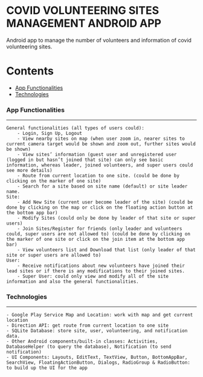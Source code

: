 # COVID VOLUNTEERING SITES MANAGEMENT ANDROID APP

Android app to manage the number of volunteers and information of covid volunteering sites.

Contents
========

* [App Functionalities](#app-functionalities)
* [Technologies](#technologies)

### App Functionalities
---

	General functionalities (all types of users could):
		- Login, Sign Up, Logout
		- View nearby sites on map (when user zoom in, nearer sites to current camera target would be shown and zoom out, further sites would be shown)
		- View sites’ information (guest user and unregistered user (logged in but hasn’t joined that site) can only see basic information, whereas leader, joined volunteers, and super users could see more details)
		- Route from current location to one site. (could be done by clicking on the marker of one site)
		- Search for a site based on site name (default) or site leader name.
	Site:
		- Add New Site (current user become leader of the site) (could be done by clicking on the map or click on the floating action button at the bottom app bar)
		- Modify Sites (could only be done by leader of that site or super users)
		- Join Sites/Register for friends (only leader and volunteers could, super users are not allowed to) (could be done by clicking on the marker of one site or click on the join item at the bottom app bar)
		- View volunteers list and Download that list (only leader of that site or super users are allowed to)
	User:
		- Receive notifications about new volunteers have joined their lead sites or if there is any modifications to their joined sites.
		- Super User: could only view and modify all of the site information and also the general functionalities.

### Technologies
---

	- Google Play Service Map and Location: work with map and get current location
	- Direction API: get route from current location to one site
	- SQLite Database: store site, user, volunteering, and notification data.
	- Other Android components/built-in classes: Activities, DatabaseHelper (to query the database), Notification (to send notification)
	- UI Components: Layouts, EditText, TextView, Button, BottomAppBar, SearchView, FloatingActionButton, Dialogs, RadioGroup & RadioButton: to build up the UI for the app
